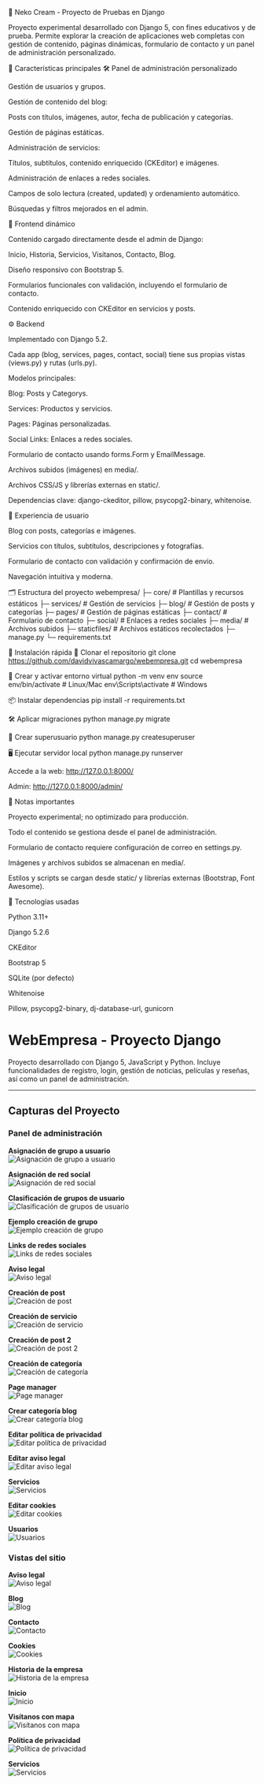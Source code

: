 🐾 Neko Cream - Proyecto de Pruebas en Django

Proyecto experimental desarrollado con Django 5, con fines educativos y de prueba. Permite explorar la creación de aplicaciones web completas con gestión de contenido, páginas dinámicas, formulario de contacto y un panel de administración personalizado.

🌟 Características principales
🛠️ Panel de administración personalizado

Gestión de usuarios y grupos.

Gestión de contenido del blog:

Posts con títulos, imágenes, autor, fecha de publicación y categorías.

Gestión de páginas estáticas.

Administración de servicios:

Títulos, subtítulos, contenido enriquecido (CKEditor) e imágenes.

Administración de enlaces a redes sociales.

Campos de solo lectura (created, updated) y ordenamiento automático.

Búsquedas y filtros mejorados en el admin.

🎨 Frontend dinámico

Contenido cargado directamente desde el admin de Django:

Inicio, Historia, Servicios, Visítanos, Contacto, Blog.

Diseño responsivo con Bootstrap 5.

Formularios funcionales con validación, incluyendo el formulario de contacto.

Contenido enriquecido con CKEditor en servicios y posts.

⚙️ Backend

Implementado con Django 5.2.

Cada app (blog, services, pages, contact, social) tiene sus propias vistas (views.py) y rutas (urls.py).

Modelos principales:

Blog: Posts y Categorys.

Services: Productos y servicios.

Pages: Páginas personalizadas.

Social Links: Enlaces a redes sociales.

Formulario de contacto usando forms.Form y EmailMessage.

Archivos subidos (imágenes) en media/.

Archivos CSS/JS y librerías externas en static/.

Dependencias clave: django-ckeditor, pillow, psycopg2-binary, whitenoise.

👤 Experiencia de usuario

Blog con posts, categorías e imágenes.

Servicios con títulos, subtítulos, descripciones y fotografías.

Formulario de contacto con validación y confirmación de envío.

Navegación intuitiva y moderna.

🗂 Estructura del proyecto
webempresa/
├─ core/        # Plantillas y recursos estáticos
├─ services/    # Gestión de servicios
├─ blog/        # Gestión de posts y categorías
├─ pages/       # Gestión de páginas estáticas
├─ contact/     # Formulario de contacto
├─ social/      # Enlaces a redes sociales
├─ media/       # Archivos subidos
├─ staticfiles/ # Archivos estáticos recolectados
├─ manage.py
└─ requirements.txt

🚀 Instalación rápida
💾 Clonar el repositorio
git clone https://github.com/davidvivascamargo/webempresa.git
cd webempresa

🐍 Crear y activar entorno virtual
python -m venv env
source env/bin/activate  # Linux/Mac
env\Scripts\activate     # Windows

📦 Instalar dependencias
pip install -r requirements.txt

🛠️ Aplicar migraciones
python manage.py migrate

🔑 Crear superusuario
python manage.py createsuperuser

🖥️ Ejecutar servidor local
python manage.py runserver


Accede a la web: http://127.0.0.1:8000/

Admin: http://127.0.0.1:8000/admin/

📝 Notas importantes

Proyecto experimental; no optimizado para producción.

Todo el contenido se gestiona desde el panel de administración.

Formulario de contacto requiere configuración de correo en settings.py.

Imágenes y archivos subidos se almacenan en media/.

Estilos y scripts se cargan desde static/ y librerías externas (Bootstrap, Font Awesome).

📌 Tecnologías usadas

Python 3.11+

Django 5.2.6

CKEditor

Bootstrap 5

SQLite (por defecto)

Whitenoise

Pillow, psycopg2-binary, dj-database-url, gunicorn


# WebEmpresa - Proyecto Django

Proyecto desarrollado con Django 5, JavaScript y Python. Incluye funcionalidades de registro, login, gestión de noticias, películas y reseñas, así como un panel de administración.

---
## Capturas del Proyecto

### Panel de administración

**Asignación de grupo a usuario**  
![Asignación de grupo a usuario](capturas/admin_asignacion_grupo_usuario.png)

**Asignación de red social**  
![Asignación de red social](capturas/admin_asignacion_red_social.png)

**Clasificación de grupos de usuario**  
![Clasificación de grupos de usuario](capturas/admin_clasificacion_grupos.png)

**Ejemplo creación de grupo**  
![Ejemplo creación de grupo](capturas/admin_ejemplo_creacion_grupo.png)

**Links de redes sociales**  
![Links de redes sociales](capturas/admin_links_red_social.png)

**Aviso legal**  
![Aviso legal](capturas/admin_aviso_legal.png)

**Creación de post**  
![Creación de post](capturas/admin_creacion_post_full.png)

**Creación de servicio**  
![Creación de servicio](capturas/admin_creacion_servicio.png)

**Creación de post 2**  
![Creación de post 2](capturas/admin_creacion_post_2.png)

**Creación de categoría**  
![Creación de categoría](capturas/admin_creacion_categoria.png)

**Page manager**  
![Page manager](capturas/admin_page_manager.png)

**Crear categoría blog**  
![Crear categoría blog](capturas/admin_crear_categoria_blog.png)

**Editar política de privacidad**  
![Editar política de privacidad](capturas/admin_editar_politica_privacidad.png)

**Editar aviso legal**  
![Editar aviso legal](capturas/admin_editar_aviso_legal.png)

**Servicios**  
![Servicios](capturas/admin_servicios.png)

**Editar cookies**  
![Editar cookies](capturas/admin_editar_cookies.png)

**Usuarios**  
![Usuarios](capturas/admin_usuarios.png)


### Vistas del sitio

**Aviso legal**  
![Aviso legal](capturas/view_aviso_legal.png)

**Blog**  
![Blog](capturas/view_blog.png)

**Contacto**  
![Contacto](capturas/view_contacto.png)

**Cookies**  
![Cookies](capturas/view_cookies.png)

**Historia de la empresa**  
![Historia de la empresa](capturas/view_historia_empresa.png)

**Inicio**  
![Inicio](capturas/view_home.png)

**Visítanos con mapa**  
![Visítanos con mapa](capturas/view_visitarnos_mapa.png)

**Política de privacidad**  
![Política de privacidad](capturas/view_politica_privacidad.png)

**Servicios**  
![Servicios](capturas/view_servicios.png)